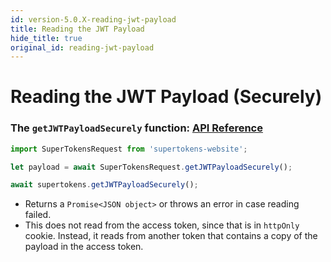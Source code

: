 ```yaml
---
id: version-5.0.X-reading-jwt-payload
title: Reading the JWT Payload
hide_title: true
original_id: reading-jwt-payload
---
```


# Reading the JWT Payload (Securely)

### The ```getJWTPayloadSecurely``` function: [API Reference](../api-reference#getjwtpayloadsecurely)

<!--DOCUSAURUS_CODE_TABS-->
<!--Via NPM-->
```ts
import SuperTokensRequest from 'supertokens-website';

let payload = await SuperTokensRequest.getJWTPayloadSecurely();
```
<!--Via script tag-->
```js
await supertokens.getJWTPayloadSecurely();
```
<!--END_DOCUSAURUS_CODE_TABS-->

- Returns a ```Promise<JSON object>``` or throws an error in case reading failed.
- This does not read from the access token, since that is in `httpOnly` cookie. Instead, it reads from another token that contains a copy of the payload in the access token. 

